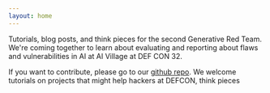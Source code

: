 ```yaml
---
layout: home
---
```


Tutorials, blog posts, and think pieces for the second Generative Red Team. We're coming together to learn about evaluating and reporting about flaws and vulnerabilities in AI at AI Village at DEF CON 32. 

If you want to contribute, please go to our [github repo](https://github.com/AI-League/grt_blog). We welcome tutorials on projects that might help hackers at DEFCON, think pieces 